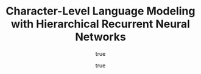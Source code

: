 ---
arxiv: 1609.03777
author:
- family: Hwang
  given: Kyuyeon
  institute: Seoul National University
- family: Sung
  given: Wonyong
  institute: Seoul National University
layout: refuses
section: pre
title: Character-Level Language Modeling with Hierarchical Recurrent Neural Networks
---